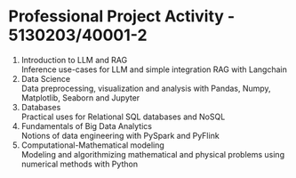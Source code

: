# Professional Project Activity - 5130203/40001-2  


1) Introduction to LLM and RAG  
Inference use-cases for LLM and simple integration RAG with Langchain
2) Data Science  
Data preprocessing, visualization and analysis with Pandas, Numpy, Matplotlib, Seaborn and Jupyter
3) Databases  
Practical uses for Relational SQL databases and NoSQL
4) Fundamentals of Big Data Analytics  
Notions of data engineering with PySpark and PyFlink
5) Computational-Mathematical modeling  
Modeling and algorithmizing mathematical and physical problems using numerical methods with Python
